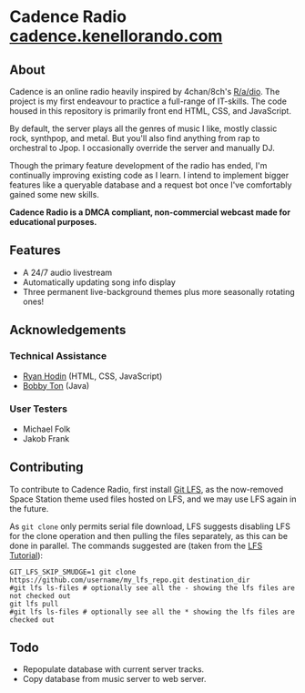 # Cadence Radio [cadence.kenellorando.com](http://cadence.kenellorando.com/)
## About
Cadence is an online radio heavily inspired by 4chan/8ch's [R/a/dio](http://r-a-d.io/). The project is my first endeavour to practice a full-range of IT-skills. The code housed in this repository is primarily front end HTML, CSS, and JavaScript. 

By default, the server plays all the genres of music I like, mostly classic rock, synthpop, and metal. But you'll also find anything from rap to orchestral to Jpop. I occasionally override the server and manually DJ.

Though the primary feature development of the radio has ended, I'm continually improving existing code as I learn. I intend to implement bigger features like a queryable database and a request bot once I've comfortably gained some new skills.

**Cadence Radio is a DMCA compliant, non-commercial webcast made for educational purposes.**

## Features
* A 24/7 audio livestream
* Automatically updating song info display
* Three permanent live-background themes plus more seasonally rotating ones!

## Acknowledgements
### Technical Assistance
* [Ryan Hodin](https://github.com/za419) (HTML, CSS, JavaScript)
* [Bobby Ton](https://github.com/bobbyt1997) (Java)
### User Testers
* Michael Folk
* Jakob Frank

## Contributing
To contribute to Cadence Radio, first install [Git LFS](https://git-lfs.github.com/), as the now-removed Space Station theme used files hosted on LFS, and we may use LFS again in the future.

As `git clone` only permits serial file download, LFS suggests disabling LFS for the clone operation and then pulling the files separately, as this can be done in parallel. The commands suggested are (taken from the [LFS Tutorial](https://github.com/git-lfs/git-lfs/wiki/Tutorial)):

    GIT_LFS_SKIP_SMUDGE=1 git clone https://github.com/username/my_lfs_repo.git destination_dir
    #git lfs ls-files # optionally see all the - showing the lfs files are not checked out
    git lfs pull
    #git lfs ls-files # optionally see all the * showing the lfs files are checked out

## Todo
* Repopulate database with current server tracks.
* Copy database from music server to web server.
